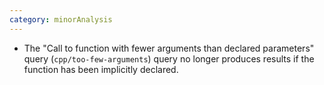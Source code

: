 ```yaml
---
category: minorAnalysis
---
```

* The "Call to function with fewer arguments than declared parameters" query (`cpp/too-few-arguments`) query no longer produces results if the function has been implicitly declared.
